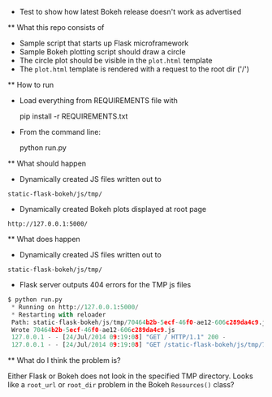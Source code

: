 * Test to show how latest Bokeh release doesn't work as advertised

** What this repo consists of

* Sample script that starts up Flask microframework
* Sample Bokeh plotting script should draw a circle
* The circle plot should be visible in the `plot.html` template
* The `plot.html` template is rendered with a request to the root dir ('/')

** How to run

* Load everything from REQUIREMENTS file with

    pip install -r REQUIREMENTS.txt

* From the command line:

    python run.py


** What should happen

* Dynamically created JS files written out to
```
static-flask-bokeh/js/tmp/
```
* Dynamically created Bokeh plots displayed at root page
```
http://127.0.0.1:5000/
```
** What does happen

* Dynamically created JS files written out to
```
static-flask-bokeh/js/tmp/
```
* Flask server outputs 404 errors for the TMP js files

```python
$ python run.py
 * Running on http://127.0.0.1:5000/
 * Restarting with reloader
 Path: static-flask-bokeh/js/tmp/70464b2b-5ecf-46f0-ae12-606c289da4c9.js
 Wrote 70464b2b-5ecf-46f0-ae12-606c289da4c9.js
 127.0.0.1 - - [24/Jul/2014 09:19:08] "GET / HTTP/1.1" 200 -
 127.0.0.1 - - [24/Jul/2014 09:19:08] "GET /static-flask-bokeh/js/tmp/70464b2b-5ecf-46f0-ae12-606c289da4c9.js HTTP/1.1" 404 -
```

** What do I think the problem is?

Either Flask or Bokeh does not look in the specified TMP directory.
Looks like a `root_url` or `root_dir` problem in the Bokeh `Resources()` class? 
